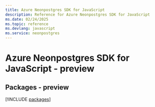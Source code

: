 ```yaml
---
title: Azure Neonpostgres SDK for JavaScript
description: Reference for Azure Neonpostgres SDK for JavaScript
ms.date: 02/24/2025
ms.topic: reference
ms.devlang: javascript
ms.service: neonpostgres
---
```

# Azure Neonpostgres SDK for JavaScript - preview
## Packages - preview
[!INCLUDE [packages](neonpostgres-index.md)]